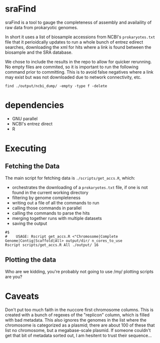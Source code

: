 # sraFind

sraFind is a tool to gauge the completeness of assembly and availaility of raw data from prokaryotic genomes.

In short it uses a list of biosample accessions from NCBI's `prokaryotes.txt` file that it perioidcally updates to run a whole bunch of entrez edirect searches, downloading the xml for hits where a link is found between the biosample and the SRA database.

We chose to include the results in the repo to allow for quicker rerunning. No empty files are commited, so it is important to run the following command prior to committing.  This is to avoid false negatives where a link may exist but was not downloaded due to network connectivity, etc.

```
find ./output/ncbi_dump/ -empty -type f -delete
```

# dependencies

- GNU parallel
- NCBI's entrez direct
- R

# Executing
## Fetching the Data
The main script for fetching data is `./scripts/get_accs.R`, which:

- orchestrates the downloading of a `prokaryotes.txt` file, if one is not found in the current working directory
- filtering by genome completeness
- writing out a file of all the commands to run
- calling those commands in parallel
- calling the commands to parse the hits
- merging together runs with multiple datasets
- saving the output

```
#$
#    USAGE: Rscript get_accs.R <"Chromosome|Complete Genome|Contig|Scaffold|All> output/dir/ n_cores_to_use
Rscript scripts/get_accs.R All ./output/ 16

```

## Plotting the data
Who are we kidding, you're probably not going to use /my/ plotting scripts are you?






# Caveats

Don't put too much faith in the nuccore first chromosome columns. This is created with a bunch of regexes of the "replicon" column, which is filled with bad metadata. This also ignores the genomes in the list where the chromosome is categorized as a plasmid; there are about 100 of these that list no chromosome, but a megabase-scale plasmid. If someone couldn't get that bit of metadata sorted out, I am hesitent to trust their sequence...
